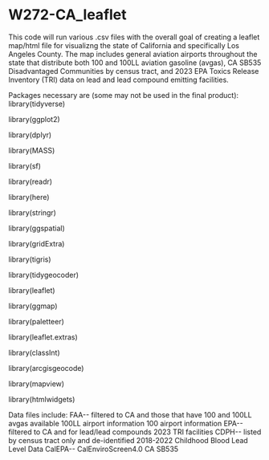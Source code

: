 # W272-CA_leaflet
This code will run various .csv files with the overall goal of creating a leaflet map/html file for 
visualizng the state of California and specifically Los Angeles County. The map includes general 
aviation airports throughout the state that distribute both 100 and 100LL aviation gasoline (avgas), 
CA SB535 Disadvantaged Communities by census tract, and 2023 EPA Toxics Release Inventory (TRI) data
on lead and lead compound emitting facilities. 

Packages necessary are (some may not be used in the final product): 
  library(tidyverse)
  
  library(ggplot2)
  
  library(dplyr)
  
  library(MASS)
  
  library(sf)
  
  library(readr)
  
  library(here)
  
  library(stringr)
  
  library(ggspatial)
  
  library(gridExtra)
  
  library(tigris)
  
  library(tidygeocoder)
  
  library(leaflet)
  
  library(ggmap)
  
  library(paletteer)
  
  library(leaflet.extras)
  
  library(classInt)
  
  library(arcgisgeocode)
  
  library(mapview)

  
  library(htmlwidgets)
  

Data files include:
FAA-- filtered to CA and those that have 100 and 100LL avgas available
  100LL airport information
  100 airport information
EPA-- filtered to CA and for lead/lead compounds
  2023 TRI facilities 
CDPH-- listed by census tract only and de-identified
  2018-2022 Childhood Blood Lead Level Data
CalEPA-- 
  CalEnviroScreen4.0
  CA SB535
